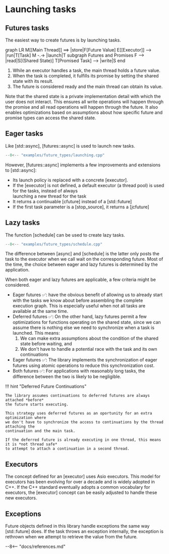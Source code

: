 # Launching tasks

## Futures tasks

The easiest way to create futures is by launching tasks.  

<div class="mermaid">
graph LR
M[[Main Thread]] ==> |store|F[Future Value]
E[[Executor]] --> |run|T[Task]
M -.-> |launch|T
subgraph Futures and Promises
F --> |read|S[(Shared State)]
T[Promised Task] --> |write|S
end
</div>

1. While an executor handles a task, the main thread holds a future value.
2. When the task is completed, it fulfills its promise by setting the shared state with its result. 
3. The future is considered ready and the main thread can obtain its value.

Note that the shared state is a private implementation detail with which the user does not interact.
This ensures all write operations will happen through the promise and all read operations
will happen through the future. It also enables optimizations based on assumptions about
how specific future and promise types can access the shared state.

## Eager tasks

Like [std::async], [futures::async] is used to launch new tasks.  

```cpp
--8<-- "examples/future_types/launching.cpp"
```

However, [futures::async] implements a few improvements and extensions to [std::async]:

- Its launch policy is replaced with a concrete [executor].
- If the [executor] is not defined, a default executor (a thread pool) is used for the tasks, instead of always  
  launching a new thread for the task
- It returns a continuable [cfuture] instead of a [std::future]
- If the first task parameter is a [stop_source], it returns a [jcfuture]

## Lazy tasks

The function [schedule] can be used to create lazy tasks.

```cpp
--8<-- "examples/future_types/schedule.cpp"
```

The difference between [async] and [schedule] is the latter only posts the task to the executor when we call wait
on the corresponding future. Most of the time, the choice between eager and lazy futures is determined by the 
application.

When both eager and lazy futures are applicable, a few criteria might be considered. 

- Eager futures ✅: have the obvious benefit of allowing us to already start with the tasks we know about 
  before assembling the complete execution graph. This is especially useful when not all tasks are available at the same time. 
- Deferred futures ✅: On the other hand, lazy futures permit a few optimizations for functions operating on the shared state, 
  since we can assume there is nothing else we need to synchronize when a task is launched. This means:
    1. We can make extra assumptions about the condition of the shared state before waiting, and
    2. We don't have to handle a potential race with the task and its own continuations
- Eager futures ✅: The library implements the synchronization of eager futures using atomic operations to reduce 
  this synchronization cost. 
- Both futures ✅: For applications with reasonably long tasks, the difference between the two is likely to be negligible.  

!!! hint "Deferred Future Continuations"

    The library assumes continuations to deferred futures are always attached *before*
    the future starts executing. 

    This strategy uses deferred futures as an oportunity for an extra optimization where 
    we don't have to synchronize the access to continuations by the thread attaching the
    continuation and the main task. 

    If the deferred future is already executing in one thread, this means it is *not thread safe*
    to attempt to attach a continuation in a second thread.      

## Executors

The concept defined for an [executor] uses Asio executors. This model for executors has been evolving for over a 
decade and is widely adopted in C++. If the C++ standard eventually adopts a common vocabulary for executors, 
the [executor] concept can be easily adjusted to handle these new executors.

## Exceptions

Future objects defined in this library handle exceptions the same way [std::future] does. If the task throws an
exception internally, the exception is rethrown when we attempt to retrieve the value from the future. 

--8<-- "docs/references.md"